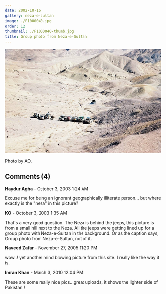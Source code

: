 ```yaml
---
date: 2002-10-16
gallery: neza-e-sultan
image: ./F1000040.jpg
order: 12
thumbnail: ./F1000040-thumb.jpg
title: Group photo from Neza-e-Sultan
---
```


![Group photo from Neza-e-Sultan](./F1000040.jpg)

Photo by AO.

<div id="comments">

## Comments (4)

<div id="comment">

**Haydur Agha** - October  3, 2003  1:24 AM

Excuse me for being an ignorant geographically illiterate person... but where exactly is the "neza" in this picture?

</div>

<div id="comment">

**KO** - October  3, 2003  1:35 AM

That's a very good question. The Neza is behind the jeeps, this picture is from a small hill next to the Neza. All the jeeps were getting lined up for a group photo with Neza-e-Sultan in the background. Or as the caption says, Group photo from Neza-e-Sultan, not of it.

</div>

<div id="comment">

**Naveed Zafar** - November 27, 2005 11:20 PM

wow..! yet another mind blowing picture from this site. I really like the way it is.

</div>

<div id="comment">

**Imran Khan** - March  3, 2010 12:04 PM

These are some really nice pics...great uploads, it shows the lighter side of Pakistan !

</div>

</div>